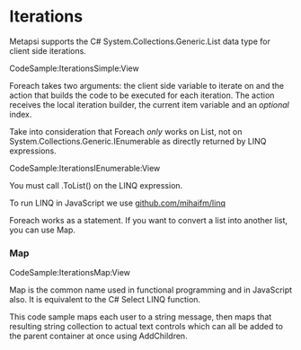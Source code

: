 # Iterations


Metapsi supports the C# <span class="inline-code">System.Collections.Generic.List</span> data type for client side iterations.

CodeSample:IterationsSimple:View

<span class="inline-code">Foreach</span> takes two arguments: the client side variable to iterate on and the action that builds the code to be executed for each iteration. 
The action receives the local iteration builder, the current item variable and an *optional* index.

Take into consideration that <span class="inline-code">Foreach</span> *only* works on <span class="inline-code">List</span>, not on 
<span class="inline-code">System.Collections.Generic.IEnumerable</span> as directly returned by LINQ expressions.

CodeSample:IterationsIEnumerable:View

You must call <span class="inline-code">.ToList()</span> on the LINQ expression.

<div class="block-note">To run LINQ in JavaScript we use <a href="https://github.com/mihaifm/linq" target="_blank">github.com/mihaifm/linq</a></div>

<span class="inline-code">Foreach</span> works as a statement. If you want to convert a list into another list, you can use <span class="inline-code">Map</span>.

### Map

CodeSample:IterationsMap:View

<div class="block-note"><span class="inline-code">Map</span> is the common name used in functional programming and in JavaScript also. 
It is equivalent to the C# <span class="inline-code">Select</span> LINQ function.</div>

This code sample maps each user to a string message, then maps that resulting string collection to actual text controls which can all be added to the parent container at once using
<span class="inline-code">AddChildren</span>.


